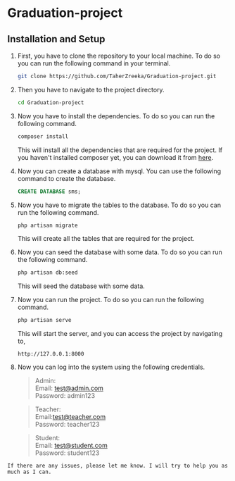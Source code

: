 # Graduation-project

## Installation and Setup
1. First, you have to clone the repository to your local machine. To do so you can run the following command in your terminal.
    ```bash
    git clone https://github.com/TaherZreeka/Graduation-project.git
    ```

2. Then you have to navigate to the project directory.
    ```bash
    cd Graduation-project
    ```

3. Now you have to install the dependencies. To do so you can run the following command.
    ```bash
    composer install
    ```
    This will install all the dependencies that are required for the project. If you haven't installed composer yet, you can download it from [here](https://getcomposer.org/download/).

4. Now you can create a database with mysql. You can use the following command to create the database.
    ```sql
    CREATE DATABASE sms;
    ```
   
5. Now you have to migrate the tables to the database. To do so you can run the following command.
    ```bash
    php artisan migrate
    ```
    This will create all the tables that are required for the project.

6. Now you can seed the database with some data. To do so you can run the following command.
    ```bash
    php artisan db:seed
    ```
    This will seed the database with some data.

7. Now you can run the project. To do so you can run the following command.
    ```bash
    php artisan serve
    ```
    This will start the server, and you can access the project by navigating to,
    ```
    http://127.0.0.1:8000
   ```
   
8. Now you can log into the system using the following credentials.

    > Admin:<br>
        Email: test@admin.com<br>
        Password: admin123
        
    > Teacher:<br>
        Email:test@teacher.com<br>
        Password: teacher123
    
    > Student:<br>
        Email: test@student.com<br>
        Password: student123

`If there are any issues, please let me know. I will try to help you as much as I can.`


